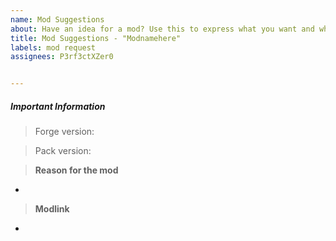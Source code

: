 ```yaml
---
name: Mod Suggestions
about: Have an idea for a mod? Use this to express what you want and why.
title: Mod Suggestions - "Modnamehere"
labels: mod request
assignees: P3rf3ctXZer0


---
```


##### Important Information
> Forge version:

> Pack version:

> **Reason for the mod**

*

> **Modlink**

*
